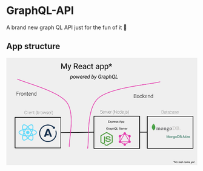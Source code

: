 # GraphQL-API
A brand new graph QL API just for the fun of it 🥳

## App structure
![App structure Infographic](https://github.com/jalbrecq/GraphQL-API/blob/master/React-GraphQL%20App%20infographic.png?raw=true)
